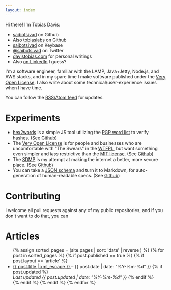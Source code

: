```yaml
---
layout: index
---
```


Hi there! I'm Tobias Davis:

* [saibotsivad](https://github.com/saibotsivad) on Github
* Also [tobiaslabs](https://github.com/tobiaslabs) on Github
* [saibotsivad](https://keybase.io/saibotsivad) on Keybase
* [@saibotsivad](https://twitter.com/saibotsivad) on Twitter
* [davistobias.com](http://davistobias.com) for personal writings
* Also [on LinkedIn](https://www.linkedin.com/in/saibotsivad) I guess?

I'm a software engineer, familiar with the LAMP, Java+Jetty, Node.js,
and AWS stacks, and in my spare time I make software published under the
[Very Open License](http://veryopenlicense.com). I also write about
some technical/user-experience issues when I have time.

You can follow the [RSS/Atom feed](/feed.xml) for updates.

# Experiments

* [hex2words](https://tobiaslabs.github.io/hex2words/) is a simple JS tool utilizing the
	[PGP word list](https://en.wikipedia.org/wiki/PGP_word_list) to verify hashes.
	(See [Github](https://github.com/tobiaslabs/hex2words))
* The [Very Open License](http://veryopenlicense.com/) is for people and businesses
	who are uncomfortable with "The Swears" in the [WTFPL](http://www.wtfpl.net/),
	but want something even simpler and *less* restrictive than the
	[MIT license](http://opensource.org/licenses/MIT).
	(See [Github](https://github.com/saibotsivad/veryopenlicense))
* The [SDMP](https://sdmp.github.io/) is my attempt at making the internet a better,
	more secure place.
	(See [Github](https://github.com/sdmp/sdmp.github.io))
* You can take a [JSON schema](http://json-schema.org/) and turn it to
	Markdown, for auto-generation of human-readable specs.
	(See [Github](https://github.com/tobiaslabs/json-schema-to-markdown))

# Contributing

I welcome all pull requests against any of my public repositories, and
if you don't want to do that, you can 

# Articles

<ul>
{% assign sorted_pages = (site.pages | sort: 'date' | reverse ) %}
{% for post in sorted_pages %}
	{% if post.published == true %}
	{% if post.layout == 'article' %}
		<li>
			<a href="{{ site.url }}{{ post.url }}">
				{{ post.title | xml_escape }}
			</a>
			&ndash;
			{{ post.date | date: "%Y-%m-%d" }}
			{% if post.updated %}
				<br>
				<em>Last updated {{ post.updated | date: "%Y-%m-%d" }}</em>
			{% endif %}
		</li>
	{% endif %}
	{% endif %}
{% endfor %}
</ul>
